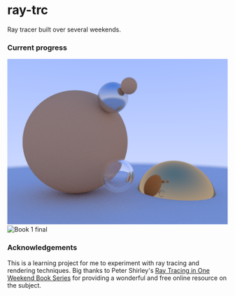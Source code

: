 # ray-trc
Ray tracer built over several weekends.

### Current progress
![Progress thus far](https://raw.githubusercontent.com/CptnClaw/ray-trc/master/orot.png)
![Book 1 final](https://ysfm.co.il/raytracing/animation.apng)

### Acknowledgements
This is a learning project for me to experiment with ray tracing and rendering techniques. 
Big thanks to Peter Shirley's [Ray Tracing in One Weekend Book Series](https://raytracing.github.io/)
for providing a wonderful and free online resource on the subject.
